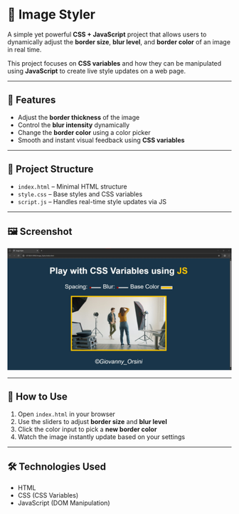 # 🎨 Image Styler

A simple yet powerful **CSS + JavaScript** project that allows users to dynamically adjust the **border size**, **blur level**, and **border color** of an image in real time.

This project focuses on **CSS variables** and how they can be manipulated using **JavaScript** to create live style updates on a web page.

---

## 🚀 Features
- Adjust the **border thickness** of the image  
- Control the **blur intensity** dynamically  
- Change the **border color** using a color picker  
- Smooth and instant visual feedback using **CSS variables**  

---

## 📂 Project Structure
- `index.html` – Minimal HTML structure  
- `style.css` – Base styles and CSS variables  
- `script.js` – Handles real-time style updates via JS  

---

## 🖼️ Screenshot
![Image Styler Screenshot](./image_styler_screenshot.jpg)

---

## 🎯 How to Use
1. Open `index.html` in your browser  
2. Use the sliders to adjust **border size** and **blur level**  
3. Click the color input to pick a **new border color**  
4. Watch the image instantly update based on your settings  

---

## 🛠️ Technologies Used
- HTML  
- CSS (CSS Variables)  
- JavaScript (DOM Manipulation)  


